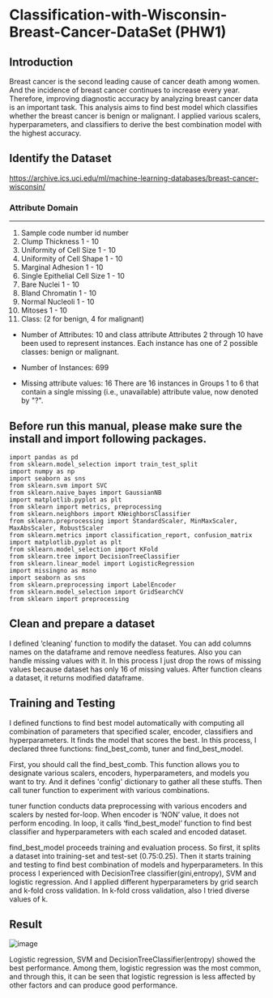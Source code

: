 # Classification-with-Wisconsin-Breast-Cancer-DataSet (PHW1)

## Introduction 
Breast cancer is the second leading cause of cancer death among women. And the incidence of breast cancer continues to increase every year. Therefore, improving diagnostic accuracy by analyzing breast cancer data is an important task. This analysis aims to find best model which classifies whether the breast cancer is benign or malignant. I applied various scalers, hyperparameters, and classifiers to derive the best combination model with the highest accuracy.

## Identify the Dataset
https://archive.ics.uci.edu/ml/machine-learning-databases/breast-cancer-wisconsin/

###  Attribute                     Domain
   -- -----------------------------------------
   1. Sample code number            id number
   2. Clump Thickness               1 - 10
   3. Uniformity of Cell Size       1 - 10
   4. Uniformity of Cell Shape      1 - 10
   5. Marginal Adhesion             1 - 10
   6. Single Epithelial Cell Size   1 - 10
   7. Bare Nuclei                   1 - 10
   8. Bland Chromatin               1 - 10
   9. Normal Nucleoli               1 - 10
  10. Mitoses                       1 - 10
  11. Class:                        (2 for benign, 4 for malignant)

- Number of Attributes: 10 and class attribute
Attributes 2 through 10 have been used to represent instances. Each instance has one of 2 possible classes: benign or malignant.

- Number of Instances: 699 
- Missing attribute values: 16
    There are 16 instances in Groups 1 to 6 that contain a single missing 
    (i.e., unavailable) attribute value, now denoted by "?".

## Before run this manual, please make sure the install and import following packages.
```
import pandas as pd
from sklearn.model_selection import train_test_split
import numpy as np
import seaborn as sns
from sklearn.svm import SVC
from sklearn.naive_bayes import GaussianNB
import matplotlib.pyplot as plt
from sklearn import metrics, preprocessing
from sklearn.neighbors import KNeighborsClassifier
from sklearn.preprocessing import StandardScaler, MinMaxScaler, MaxAbsScaler, RobustScaler
from sklearn.metrics import classification_report, confusion_matrix
import matplotlib.pyplot as plt
from sklearn.model_selection import KFold
from sklearn.tree import DecisionTreeClassifier
from sklearn.linear_model import LogisticRegression
import missingno as msno
import seaborn as sns
from sklearn.preprocessing import LabelEncoder
from sklearn.model_selection import GridSearchCV
from sklearn import preprocessing 
```



## Clean and prepare a dataset 
I defined ‘cleaning’ function to modify the dataset. You can add columns names on the dataframe and remove needless features. Also you can handle missing values with it. In this process I just drop the rows of missing values because dataset has only 16 of missing values. After function cleans a dataset, it returns modified dataframe. 

## Training and Testing 
I defined functions to find best model automatically with computing all combination of parameters that specified scaler, encoder, classifiers and hyperparameters. It finds the model that scores the best. In this process, I declared three functions: find_best_comb, tuner and find_best_model. 

First, you should call the find_best_comb. This function allows you to designate various scalers, encoders, hyperparameters, and models you want to try. And it defines 'config' dictionary to gather all these stuffs. Then call tuner function to experiment with various combinations.

 tuner function conducts data preprocessing with various encoders and scalers by nested for-loop. When encoder is ‘NON’ value, it does not perform encoding. In loop, it calls ‘find_best_model’ function to find best classifier and hyperparameters with each scaled and encoded dataset.
 
 find_best_model proceeds training and evaluation process. So first, it splits a dataset into training-set and test-set (0.75:0.25). Then it starts training and testing to find best combination of models and hyperparameters. In this process I experienced with DecisionTree classifier(gini,entropy), SVM and logistic regression. And I applied different hyperparameters by grid search and k-fold cross validation. In k-fold cross validation, also I tried diverse values of k.
 
 ## Result
 
 ![image](https://user-images.githubusercontent.com/75998991/141664154-8381ab9a-8f9b-4bb5-870b-564a71647e52.png)

 Logistic regression, SVM and DecisionTreeClassifier(entropy) showed the best performance. Among them, logistic regression was the most common, and through this, it can be seen that logistic regression is less affected by other factors and can produce good performance.
 

